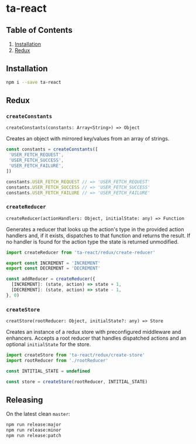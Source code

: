 # ta-react

## Table of Contents
1. [Installation](#installation)
1. [Redux](#redux)

## Installation

```bash
npm i --save ta-react
```

## Redux

### `createConstants`
`createConstants(constants: Array<String>) => Object`

Creates an object with mirrored key/values from an array of strings.

```js
const constants = createConstants([
 'USER_FETCH_REQUEST',
 'USER_FETCH_SUCCESS',
 'USER_FETCH_FAILURE',
])

constants.USER_FETCH_REQUEST // => 'USER_FETCH_REQUEST'
constants.USER_FETCH_SUCCESS // => 'USER_FETCH_SUCCESS'
constants.USER_FETCH_FAILURE // => 'USER_FETCH_FAILURE'
```

### `createReducer`
`createReducer(actionHandlers: Object, initialState: any) => Function`

Generates a reducer that looks up the action's type in the provided action
handlers and, if it exists, dispatches to that function and returns the
result. If no handler is found for the action type the state is returned
unmodified.

```js
import createReducer from 'ta-react/redux/create-reducer'

export const INCREMENT = 'INCREMENT'
export const DECREMENT = 'DECREMENT'

const addReducer = createReducer({
  [INCREMENT]: (state, action) => state + 1,
  [DECREMENT]: (state, action) => state - 1,
}, 0)
```

### `createStore`
`creatStore(rootReducer: Object, initialState?: any) => Store`

Creates an instance of a redux store with preconfigured middleware and enhancers.
Accepts a root reducer that handles dispatched actions and an optional `initialState`
for the store.

```js
import createStore from 'ta-react/redux/create-store'
import rootReducer from './rootReducer'

const INTITIAL_STATE = undefined

const store = createStore(rootReducer, INTITIAL_STATE)
```

## Releasing

On the latest clean `master`:

```sh
npm run release:major
npm run release:minor
npm run release:patch
```
